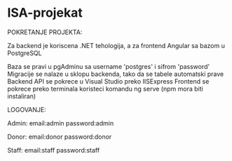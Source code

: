 # ISA-projekat
POKRETANJE PROJEKTA:

Za backend je koriscena .NET tehologija, a za frontend Angular sa bazom u PostgreSQL

Baza se pravi u pgAdminu sa username 'postgres' i sifrom 'password'
Migracije se nalaze u sklopu backenda, tako da se tabele automatski prave
Backend API se pokrece u Visual Studio preko IISExpress
Frontend se pokrece preko terminala koristeci komandu ng serve (npm mora biti instaliran)


LOGOVANJE:

Admin:
    email:admin
    password:admin
    
Donor:
    email:donor
    password:donor
 
Staff:
    email:staff
    password:staff
